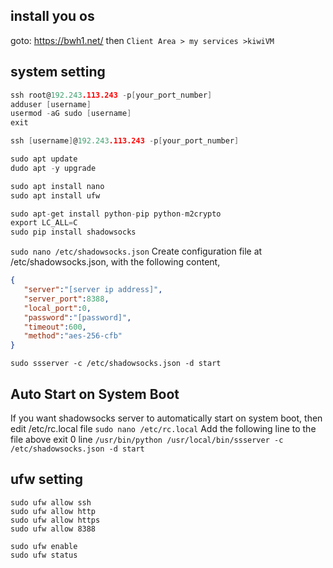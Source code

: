 ## install you os
goto: https://bwh1.net/ then `Client Area > my services >kiwiVM`


## system setting
```c
ssh root@192.243.113.243 -p[your_port_number]
adduser [username]
usermod -aG sudo [username]
exit

ssh [username]@192.243.113.243 -p[your_port_number]

sudo apt update
dudo apt -y upgrade

sudo apt install nano
sudo apt install ufw

sudo apt-get install python-pip python-m2crypto
export LC_ALL=C
sudo pip install shadowsocks
```

`sudo nano /etc/shadowsocks.json` Create configuration file at /etc/shadowsocks.json, with the following content,
```json
{
   "server":"[server ip address]",
   "server_port":8388,
   "local_port":0,
   "password":"[password]",
   "timeout":600,
   "method":"aes-256-cfb"
}
```
`sudo ssserver -c /etc/shadowsocks.json -d start`


## Auto Start on System Boot
If you want shadowsocks server to automatically start on system boot, then edit /etc/rc.local file `sudo nano /etc/rc.local`
Add the following line to the file above exit 0 line
`/usr/bin/python /usr/local/bin/ssserver -c /etc/shadowsocks.json -d start`

## ufw setting
```
sudo ufw allow ssh
sudo ufw allow http
sudo ufw allow https
sudo ufw allow 8388

sudo ufw enable
sudo ufw status
```
